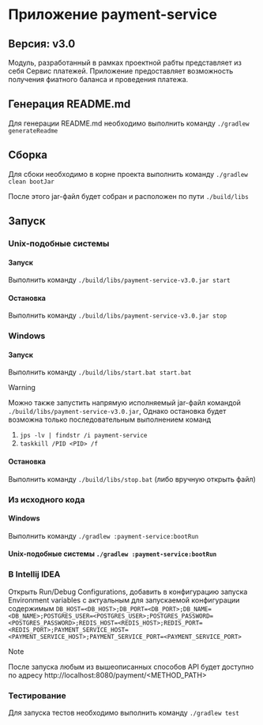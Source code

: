 # Приложение payment-service
## Версия: v3.0
Модуль, разработанный в рамках проектной рабты представляет из себя Сервис платежей.
Приложение предоставляет возможность получения фиатного баланса и проведения платежа.

## Генерация README.md
Для генерации README.md необходимо выполнить команду `./gradlew generateReadme`

## Сборка
Для сбоки необходимо в корне проекта выполнить команду    `./gradlew clean bootJar`

После этого jar-файл будет собран и расположен по пути `./build/libs`

## Запуск
### Unix-подобные системы
#### Запуск
Выполнить команду `./build/libs/payment-service-v3.0.jar start`

#### Остановка
Выполнить команду `./build/libs/payment-service-v3.0.jar stop`

### Windows
#### Запуск
Выполнить команду `./build/libs/start.bat start.bat`

> [!WARNING]
> Можно также запустить напрямую исполняемый jar-файл командой `./build/libs/payment-service-v3.0.jar`,
> Однако остановка будет возможна только последовательным выполнением команд
> 1. `jps -lv | findstr /i payment-service`
> 2. `taskkill /PID <PID> /f`

#### Остановка
Выполнить команду `./build/libs/stop.bat` (либо вручную открыть файл)

### Из исходного кода
#### Windows
Выполнить команду `./gradlew :payment-service:bootRun`

#### Unix-подобные системы `./gradlew :payment-service:bootRun`

### В Intellij IDEA
Открыть Run/Debug Configurations, добавить в конфигурацию запуска Environment variables с актуальным для запускаемой конфигурации содержимым
`DB_HOST=<DB_HOST>;DB_PORT=<DB_PORT>;DB_NAME=<DB_NAME>;POSTGRES_USER=<POSTGRES_USER>;POSTGRES_PASSWORD=<POSTGRES_PASSWORD>;REDIS_HOST=<REDIS_HOST>;REDIS_PORT=<REDIS_PORT>;PAYMENT_SERVICE_HOST=<PAYMENT_SERVICE_HOST>;PAYMENT_SERVICE_PORT=<PAYMENT_SERVICE_PORT>`

> [!NOTE]
>После запуска любым из вышеописанных способов API будет доступно по адресу http://localhost:8080/payment/<METHOD_PATH>

### Тестирование
Для запуска тестов необходимо выполнить команду `./gradlew test`